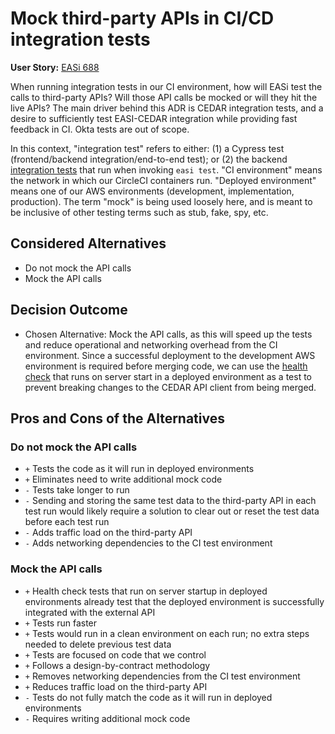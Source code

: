 # Mock third-party APIs in CI/CD integration tests

**User Story:** [EASi 688](https://jiraent.cms.gov/browse/EASI-688)

When running integration tests in our CI environment, how will EASi test the
calls to third-party APIs? Will those API calls be mocked or will they hit the
live APIs? The main driver behind this ADR is CEDAR integration tests, and a
desire to sufficiently test EASI-CEDAR integration while providing fast feedback
in CI. Okta tests are out of scope.

In this context, "integration test" refers to either: (1) a Cypress test
(frontend/backend integration/end-to-end test); or (2) the backend [integration
tests](https://github.com/CMSgov/easi-app/tree/main/pkg/integration) that run
when invoking `easi test`. "CI environment" means the network in which our
CircleCI containers run. "Deployed environment" means one of our AWS
environments (development, implementation, production). The term "mock" is being
used loosely here, and is meant to be inclusive of other testing terms such as
stub, fake, spy, etc.

## Considered Alternatives

* Do not mock the API calls
* Mock the API calls

## Decision Outcome

* Chosen Alternative: Mock the API calls, as this will speed up the tests and
  reduce operational and networking overhead from the CI environment.  Since a
  successful deployment to the development AWS environment is required before
  merging code, we can use the [health
  check](https://github.com/CMSgov/easi-app/blob/main/pkg/server/health_check.go)
  that runs on server start in a deployed environment as a test to prevent
  breaking changes to the CEDAR API client from being merged.

## Pros and Cons of the Alternatives <!-- optional -->

### Do not mock the API calls

* `+` Tests the code as it will run in deployed environments
* `+` Eliminates need to write additional mock code
* `-` Tests take longer to run
* `-` Sending and storing the same test data to the third-party API in each test
  run would likely require a solution to clear out or reset the test data before
  each test run
* `-` Adds traffic load on the third-party API
* `-` Adds networking dependencies to the CI test environment

### Mock the API calls

* `+` Health check tests that run on server startup in deployed environments
  already test that the deployed environment is successfully integrated with the
  external API
* `+` Tests run faster
* `+` Tests would run in a clean environment on each run; no extra steps needed
  to delete previous test data
* `+` Tests are focused on code that we control
* `+` Follows a design-by-contract methodology
* `+` Removes networking dependencies from the CI test environment
* `+` Reduces traffic load on the third-party API
* `-` Tests do not fully match the code as it will run in deployed environments
* `-` Requires writing additional mock code
